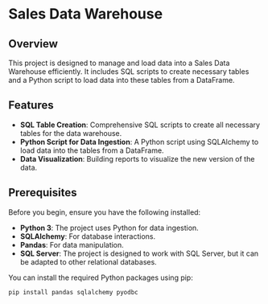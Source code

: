 # Sales Data Warehouse

## Overview

This project is designed to manage and load data into a Sales Data Warehouse efficiently. It includes SQL scripts to create necessary tables and a Python script to load data into these tables from a DataFrame.

## Features

- **SQL Table Creation**: Comprehensive SQL scripts to create all necessary tables for the data warehouse.
- **Python Script for Data Ingestion**: A Python script using SQLAlchemy to load data into the tables from a DataFrame.
- **Data Visualization**: Building reports to visualize the new version of the data.

## Prerequisites

Before you begin, ensure you have the following installed:

- **Python 3**: The project uses Python for data ingestion.
- **SQLAlchemy**: For database interactions.
- **Pandas**: For data manipulation.
- **SQL Server**: The project is designed to work with SQL Server, but it can be adapted to other relational databases.

You can install the required Python packages using pip:

```bash
pip install pandas sqlalchemy pyodbc
```
